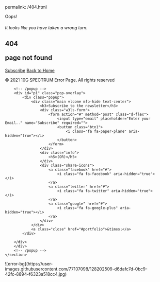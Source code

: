 permalink: /404.html
<!DOCTYPE html>
<html lang="zxx">

<head>
	<title>404 Error</title>
	<!-- Meta tags -->
	<meta charset="UTF-8">
	<meta name="viewport" content="width=device-width, initial-scale=1.0">
	<meta http-equiv="X-UA-Compatible" content="ie=edge">
	<!-- //Meta tags -->
	<link rel="stylesheet" href="css/style.css" type="text/css" media="all" /><!-- Style-CSS -->
	<link href="css/font-awesome.css" rel="stylesheet"><!-- font-awesome-icons -->
</head>

<body>
	<!-- content -->
	<section class="w3l-error-block">
		<div class="mainw3 form">
			<div class="subscribe wrapper">
				<div class="subscribe-w3lsbottom text-center">
					<div class="w3l-page">
						Oops!
					</div>
					<h6>It looks like you have taken a wrong turn.</h6>
					<h2>404
						<p class="page-mk">page not found</p>
					</h2>
					<a class="play-icon popup-with-zoom-anim btn" href="#p1">
						Subscribe</a>
					<a class="theme-button btn" href="https://10gspectrum.com">
						Back to Home</a>
				</div>
				<!-- copyright -->
				<div class="copy-right text-center">
					<p>© 2021 10G SPECTRUM Error Page. All rights reserved</p>
				</div>
				<!-- //copyright -->
			</div>
		</div>
		<!-- //content -->
		</div>

		<!-- /popup -->
		<div id="p1" class="pop-overlay">
			<div class="popup">
				<div class="main vlcone mfp-hide text-center">
					<h3>Subscribe to the newsletter</h3>
					<div class="w3ls-form">
						<form action="#" method="post" class="d-flex">
							<input type="email" placeholder="Enter your Email.." name="Subscribe" required="">
							<button class="btn1">
								<i class="fa fa-paper-plane" aria-hidden="true"></i>
							</button>
						</form>
					</div>
					<div class="info">
						<h5>(OR)</h5>
					</div>
					<div class="share-icons">
						<a class="facebook" href="#">
							<i class="fa fa-facebook" aria-hidden="true"></i>
						</a>
						<a class="twitter" href="#">
							<i class="fa fa-twitter" aria-hidden="true"></i>
						</a>
						<a class="google" href="#">
							<i class="fa fa-google-plus" aria-hidden="true"></i>
						</a>
					</div>
				</div>
				<a class="close" href="#portfolio">&times;</a>
			</div>

		</div>
		</div>
		<!-- /popup -->
	</section>

</body>
</html>![error-bg](https://user-images.githubusercontent.com/77107098/128202509-d6dafc7d-0bc9-42fc-8894-f6323a518cc4.jpg)
